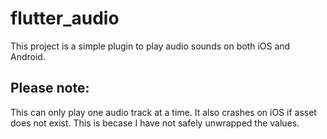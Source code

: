 # flutter_audio

This project is a simple plugin to play audio sounds on both iOS and Android.

## Please note:
This can only play one audio track at a time.
It also crashes on iOS if asset does not exist. This is becase I have not safely unwrapped the values.

